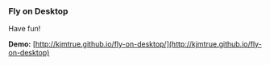 ### Fly on Desktop

Have fun!

**Demo:** [http://kjmtrue.github.io/fly-on-desktop/](http://kjmtrue.github.io/fly-on-desktop)